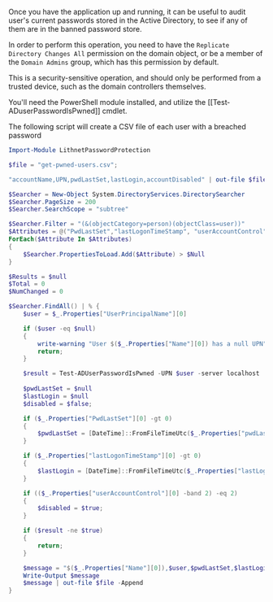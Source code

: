 Once you have the application up and running, it can be useful to audit user's current passwords stored in the Active Directory, to see if any of them are in the banned password store. 

In order to perform this operation, you need to have the `Replicate Directory Changes All` permission on the domain object, or be a member of the `Domain Admins` group, which has this permission by default. 

This is a security-sensitive operation, and should only be performed from a trusted device, such as the domain controllers themselves. 

You'll need the PowerShell module installed, and utilize the [[Test‐ADuserPasswordIsPwned]] cmdlet.

The following script will create a CSV file of each user with a breached password

```powershell
Import-Module LithnetPasswordProtection

$file = "get-pwned-users.csv";

"accountName,UPN,pwdLastSet,lastLogin,accountDisabled" | out-file $file

$Searcher = New-Object System.DirectoryServices.DirectorySearcher
$Searcher.PageSize = 200
$Searcher.SearchScope = "subtree"

$Searcher.Filter = "(&(objectCategory=person)(objectClass=user))"
$Attributes = @("PwdLastSet","lastLogonTimeStamp", "userAccountControl", "userPrincipalName", "name")
ForEach($Attribute In $Attributes)
{
    $Searcher.PropertiesToLoad.Add($Attribute) > $Null
}

$Results = $null
$Total = 0
$NumChanged = 0

$Searcher.FindAll() | % {
    $user = $_.Properties["UserPrincipalName"][0]

    if ($user -eq $null)
    {
        write-warning "User $($_.Properties["Name"][0]) has a null UPN";
        return;
    }

    $result = Test-ADUserPasswordIsPwned -UPN $user -server localhost 
    
    $pwdLastSet = $null
    $lastLogin = $null
    $disabled = $false;

    if ($_.Properties["PwdLastSet"][0] -gt 0)
    {
        $pwdLastSet = [DateTime]::FromFileTimeUtc($_.Properties["pwdLastSet"][0]).ToLocalTime()
    }

    if ($_.Properties["lastLogonTimeStamp"][0] -gt 0)
    {
        $lastLogin = [DateTime]::FromFileTimeUtc($_.Properties["lastLogonTimeStamp"][0]).ToLocalTime()
    }

    if (($_.Properties["userAccountControl"][0] -band 2) -eq 2)
    {
        $disabled = $true;
    }

    if ($result -ne $true)
    {  
        return;
    }

    $message = "$($_.Properties["Name"][0]),$user,$pwdLastSet,$lastLogin,$disabled"
    Write-Output $message
    $message | out-file $file -Append
} 
```